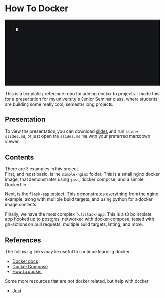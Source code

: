 # How To Docker

![](./docker.gif)

This is a template / reference repo for adding docker to projects.
I made this for a presentation for my university's Senior Seminar class,
where students are building some really cool, semester long projects.

## Presentation

To view the presentation, you can download [slides](https://github.com/maaslalani/slides) and run
`slides slides.md`, or just open the `slides.md` file with your preferred markdown viewer.

## Contents

There are 3 examples in this project.  
First, and most basic, is the `simple-nginx` folder.
This is a small nginx docker image, that demonstrates using `just`,
docker compose, and a simple Dockerfile.

Next, is the `flask-app` project. This demonstrates everything from the nginx example,
along with multiple build targets, and using python for a docker image contents.

Finally, we have the most complex `fullstack-app`. This is a t3 boilerplate app hooked up to
postgres, networked with docker-compose, tested with gh-actions on pull requests, multiple build targets,
linting, and more.

## References

The following links may be useful to continue learning docker

- [Docker docs](https://docs.docker.com/get-started/)
- [Docker Compose](https://docs.docker.com/compose/)
- [How to docker](https://docker-curriculum.com/)

Some more resources that are not docker related, but help with docker

- [Just](https://github.com/casey/just)
